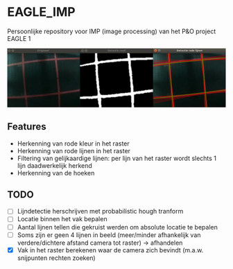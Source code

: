 # EAGLE_IMP
Persoonlijke repository voor IMP (image processing) van het P&amp;O project EAGLE 1

![alt text](readme_sources/sample.png "Detectie van rode kleur, lijnen en filtering")

## Features
* Herkenning van rode kleur in het raster
* Herkenning van rode lijnen in het raster
* Filtering van gelijkaardige lijnen: per lijn van het raster wordt slechts 1 lijn daadwerkelijk herkend
* Herkenning van de hoeken

## TODO
* [ ] Lijndetectie herschrijven met probabilistic hough tranform
* [ ] Locatie binnen het vak bepalen
* [ ] Aantal lijnen tellen die gekruist werden om absolute locatie te bepalen
* [ ] Soms zijn er geen 4 lijnen in beeld (meer/minder afhankelijk van verdere/dichtere afstand camera tot raster) -> afhandelen
* [x] Vak in het raster berekenen waar de camera zich bevindt (m.a.w. snijpunten rechten zoeken)
